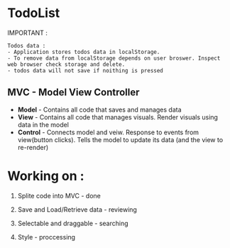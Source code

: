 # TodoList

IMPORTANT :

    Todos data :
    - Application stores todos data in localStorage.
    - To remove data from localStorage depends on user broswer. Inspect web browser check storage and delete.
    - todos data will not save if noithing is pressed

## MVC - Model View Controller

- **Model** - Contains all code that saves and manages data
- **View** - Contains all code that manages visuals. Render visuals using data in the model
- **Control** - Connects model and veiw. Response to events from view(button clicks). Tells the model to update its data (and the view to re-render)

# Working on :

1. Splite code into MVC - done

2. Save and Load/Retrieve data - reviewing

3. Selectable and draggable - searching

4. Style - proccessing
